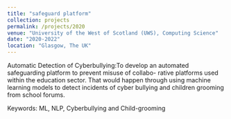 ```yaml
---
title: "safeguard platform"
collection: projects
permalink: /projects/2020
venue: "University of the West of Scotland (UWS), Computing Science"
date: "2020-2022"
location: "Glasgow, The UK"
---
```

Automatic Detection of Cyberbullying:To develop an automated safeguarding platform to prevent misuse of collabo-
    rative platforms used within the education sector. That would happen through
    using machine learning models to detect incidents of cyber bullying and children
    grooming from school forums.

Keywords: ML, NLP, Cyberbullying and Child-grooming